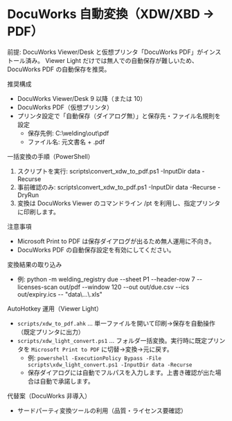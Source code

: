 DocuWorks 自動変換（XDW/XBD → PDF）
===================================

前提: DocuWorks Viewer/Desk と仮想プリンタ「DocuWorks PDF」がインストール済み。
Viewer Light だけでは無人での自動保存が難しいため、DocuWorks PDF の自動保存を推奨。

推奨構成
- DocuWorks Viewer/Desk 9 以降（または 10）
- DocuWorks PDF（仮想プリンタ）
- プリンタ設定で「自動保存（ダイアログ無）」と保存先・ファイル名規則を設定
  - 保存先例: C:\welding\out\pdf
  - ファイル名: 元文書名 + .pdf

一括変換の手順（PowerShell）
1) スクリプトを実行: scripts\\convert_xdw_to_pdf.ps1 -InputDir data -Recurse
2) 事前確認のみ: scripts\\convert_xdw_to_pdf.ps1 -InputDir data -Recurse -DryRun
3) 変換は DocuWorks Viewer のコマンドライン /pt を利用し、指定プリンタに印刷します。

注意事項
- Microsoft Print to PDF は保存ダイアログが出るため無人運用に不向き。
- DocuWorks PDF の自動保存設定を有効にしてください。

変換結果の取り込み
- 例: python -m welding_registry due --sheet P1 --header-row 7 --licenses-scan out/pdf --window 120 --out out/due.csv --ics out/expiry.ics -- "data\\…\\.xls"

AutoHotkey 運用（Viewer Light）
- `scripts/xdw_to_pdf.ahk` … 単一ファイルを開いて印刷→保存を自動操作（既定プリンタに出力）
- `scripts/xdw_light_convert.ps1` … フォルダ一括変換。実行時に既定プリンタを `Microsoft Print to PDF` に切替→変換→元に戻す。
  - 例: `powershell -ExecutionPolicy Bypass -File scripts\xdw_light_convert.ps1 -InputDir data -Recurse`
  - 保存ダイアログには自動でフルパスを入力します。上書き確認が出た場合は自動で承諾します。

代替案（DocuWorks 非導入）
- サードパーティ変換ツールの利用（品質・ライセンス要確認）
